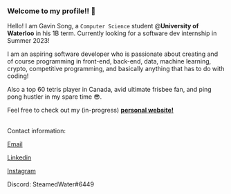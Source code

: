 ### Welcome to my profile!! 👋

Hello! I am Gavin Song, a ```Computer Science``` student @**University of Waterloo** in his 1B term. Currently looking for a software dev internship in Summer 2023!

I am an aspiring software developer who is passionate about creating and of course programming in front-end, back-end, data, machine learning, crypto, competitive programming, and basically anything that has to do with coding! 

Also a top 60 tetris player in Canada, avid ultimate frisbee fan, and ping pong hustler in my spare time 😎.

Feel free to check out my (in-progress) <a href="https://gavin-st.github.io/personal-website/"><u><b>personal website!</b></u></a><br><br>

Contact information:

<a href="mailto:gavins1237@gmail.com">Email</a> 
  
<a href="https://www.linkedin.com/in/gavin-song-a90497227/">Linkedin</a> 

<a href="https://www.instagram.com/avin_g__/">Instagram</a> 

Discord: SteamedWater#6449



